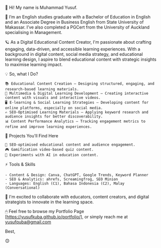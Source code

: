 👋 Hi! My name is Muhammad Yusuf.

👀 I’m an English studies graduate with a Bachelor of Education in English and an Associate Degree in Business English from State University of Makassar. I’ve also completed a PGCert from the University of Auckland specialising in Management.

🪐 As a Digital Educational Content Creator, I'm passionate about crafting engaging, data-driven, and accessible learning experiences. With a background in digital content, social media strategy, and educational learning design, I aspire to blend educational content with strategic insights to maximise learning impact.
  
💡 So, what I Do?

    📚 Educational Content Creation – Designing structured, engaging, and research-based learning materials.
    🎥 Multimedia & Digital Learning Development – Creating interactive content with visuals and interactive videos.
    🖥 E-learning & Social Learning Strategies – Developing content for online platforms, especially on social media.
    ✍ SEO-Optimised Learning Materials – Applying keyword research and audience insights for better discoverability.
    📊 Content Performance Analytics – Tracking engagement metrics to refine and improve learning experiences.


📂 Projects You'll Find Here
    
    📝 SEO-optimised educational content and audience engagement.
    🎮 Gamification video-based quiz content.
    🚀 Experiments with AI in education content.

⚡ Tools & Skills

    - Content & Design: Canva, ChatGPT, Google Trends, Keyword Planner
    - SEO & Analytics: ahrefs, Screamingfrog, SEO Minion
    - Languages: English (C1), Bahasa Indonesia (C2), Malay (Conversational)

🔎 I'm excited to collaborate with educators, content creators, and digital strategists to innovate in the learning space.
  
🖱 Feel free to browse my Portfolio Page [https://yusufkuba.github.io/portfolio/], or simply reach me at yusufquba@gmail.com

Best,

😊

<!---
yusufkuba/yusufkuba is a ✨ special ✨ repository because its `README.md` (this file) appears on your GitHub profile.
You can click the Preview link to take a look at your changes.
--->
